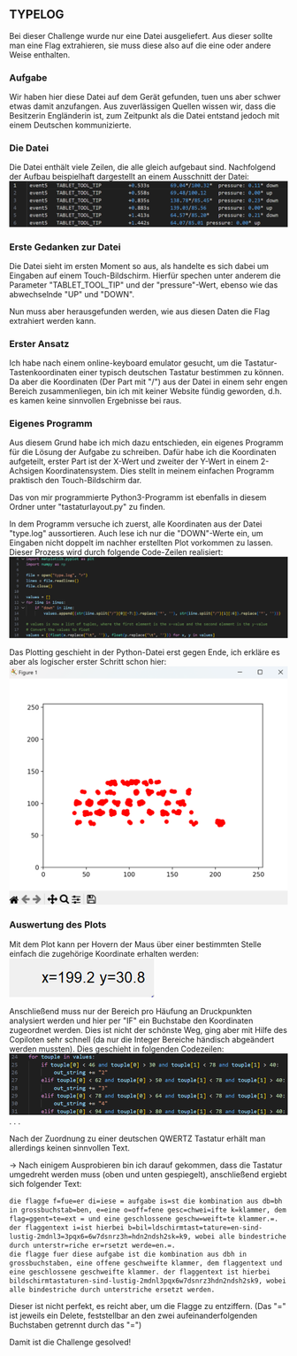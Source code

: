 ## TYPELOG
Bei dieser Challenge wurde nur eine Datei ausgeliefert. Aus dieser sollte man eine Flag extrahieren, sie muss diese also auf die eine oder andere Weise enthalten.

### Aufgabe
Wir haben hier diese Datei auf dem Gerät gefunden, tuen uns aber schwer etwas damit anzufangen. Aus zuverlässigen Quellen wissen wir, dass die Besitzerin Engländerin ist, zum Zeitpunkt als die Datei entstand jedoch mit einem Deutschen kommunizierte.

### Die Datei
Die Datei enthält viele Zeilen, die alle gleich aufgebaut sind. Nachfolgend der Aufbau beispielhaft dargestellt an einem Ausschnitt der Datei:
![Alt text](image.png)

### Erste Gedanken zur Datei
Die Datei sieht im ersten Moment so aus, als handelte es sich dabei um Eingaben auf einem Touch-Bildschirm. Hierfür spechen unter anderem die Parameter "TABLET_TOOL_TIP" und der "pressure"-Wert, ebenso wie das abwechselnde "UP" und "DOWN". 

Nun muss aber herausgefunden werden, wie aus diesen Daten die Flag extrahiert werden kann. 

### Erster Ansatz
Ich habe nach einem online-keyboard emulator gesucht, um die Tastatur-Tastenkoordinaten einer typisch deutschen Tastatur bestimmen zu können. Da aber die Koordinaten (Der Part mit "/") aus der Datei in einem sehr engen Bereich zusammenliegen, bin ich mit keiner Website fündig geworden, d.h. es kamen keine sinnvollen Ergebnisse bei raus.

### Eigenes Programm
Aus diesem Grund habe ich mich dazu entschieden, ein eigenes Programm für die Lösung der Aufgabe zu schreiben.
Dafür habe ich die Koordinaten aufgeteilt, erster Part ist der X-Wert und zweiter der Y-Wert in einem 2-Achsigen Koordinatensystem. Dies stellt in meinem einfachen Programm praktisch den Touch-Bildschirm dar.

Das von mir programmierte Python3-Programm ist ebenfalls in diesem Ordner unter "tastaturlayout.py" zu finden.

In dem Programm versuche ich zuerst, alle Koordinaten aus der Datei "type.log" aussortieren.
Auch lese ich nur die "DOWN"-Werte ein, um Eingaben nicht doppelt im nachher erstellten Plot vorkommen zu lassen.
Dieser Prozess wird durch folgende Code-Zeilen realisiert:
![Alt text](image-1.png)

Das Plotting geschieht in der Python-Datei erst gegen Ende, ich erkläre es aber als logischer erster Schritt schon hier:
![Alt text](image-2.png)

### Auswertung des Plots
Mit dem Plot kann per Hovern der Maus über einer bestimmten Stelle einfach die zugehörige Koordinate erhalten werden:
![Alt text](image-3.png)

Anschließend muss nur der Bereich pro Häufung an Druckpunkten analysiert werden und hier per "IF" ein Buchstabe den Koordinaten zugeordnet werden.
Dies ist nicht der schönste Weg, ging aber mit Hilfe des Copiloten sehr schnell (da nur die Integer Bereiche händisch abgeändert werden mussten).
Dies geschieht in folgenden Codezeilen:
![Alt text](image-4.png)
.
.
.

Nach der Zuordnung zu einer deutschen QWERTZ Tastatur erhält man allerdings keinen sinnvollen Text.

-> Nach einigem Ausprobieren bin ich darauf gekommen, dass die Tastatur umgedreht werden muss (oben und unten gespiegelt), anschließend ergiebt sich folgender Text:

```
die flagge f=fue=er di=iese = aufgabe is=st die kombination aus db=bh in grossbuchstab=ben, e=eine o=off=fene gesc=chwei=ifte k=klammer, dem flag=ggent=te=ext = und eine geschlossene geschw=weift=te klammer.=. der flaggentext i=ist hierbei b=bil=ldschirmtast=tature=en-sind-lustig-2mdnl3=3pqx6=6w7dsnrz3h=hdn2ndsh2sk=k9, wobei alle bindestriche durch unterstr=riche er=rsetzt werde=en.=.
die flagge fuer diese aufgabe ist die kombination aus dbh in grossbuchstaben, eine offene geschweifte klammer, dem flaggentext und eine geschlossene geschweifte klammer. der flaggentext ist hierbei bildschirmtastaturen-sind-lustig-2mdnl3pqx6w7dsnrz3hdn2ndsh2sk9, wobei alle bindestriche durch unterstriche ersetzt werden.
```

Dieser ist nicht perfekt, es reicht aber, um die Flagge zu entziffern. (Das "=" ist jeweils ein Delete, feststellbar an den zwei aufeinanderfolgenden Buchstaben getrennt durch das "=")

Damit ist die Challenge gesolved!

